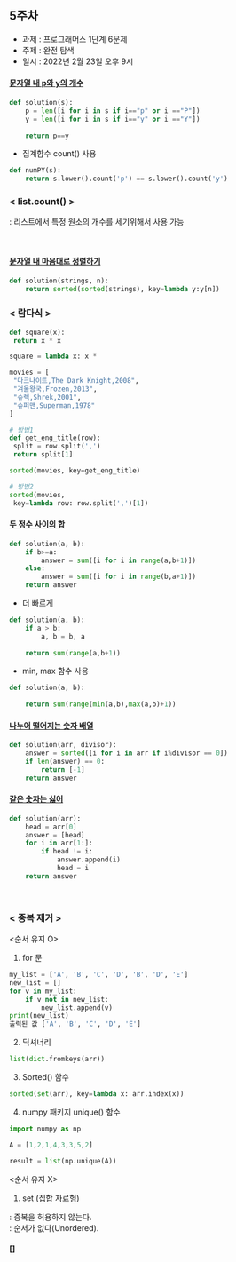 ## 5주차
* 과제 : 프로그래머스 1단계 6문제
* 주제 : 완전 탐색
* 일시 : 2022년 2월 23일 오후 9시

#### [문자열 내 p와 y의 개수](https://programmers.co.kr/learn/courses/30/lessons/12916)
```python
def solution(s):
    p = len([i for i in s if i=="p" or i =="P"])
    y = len([i for i in s if i=="y" or i =="Y"])
    
    return p==y
```

* 집계함수 count() 사용 
```python
def numPY(s):
    return s.lower().count('p') == s.lower().count('y')
```

### < list.count() >
: 리스트에서 특정 원소의 개수를 세기위해서 사용 가능

<br>

#### [문자열 내 마음대로 정렬하기](https://programmers.co.kr/learn/courses/30/lessons/12915)
```python
def solution(strings, n):
    return sorted(sorted(strings), key=lambda y:y[n])
```

### < 람다식 >
```python
def square(x): 
 return x * x 

square = lambda x: x * 
```
```python
movies = [ 
 "다크나이트,The Dark Knight,2008",
 "겨울왕국,Frozen,2013", 
 "슈렉,Shrek,2001", 
 "슈퍼맨,Superman,1978" 
]

# 방법1
def get_eng_title(row): 
 split = row.split(',') 
 return split[1] 

sorted(movies, key=get_eng_title)

# 방법2
sorted(movies, 
 key=lambda row: row.split(',')[1])
```
#### [두 정수 사이의 합](https://programmers.co.kr/learn/courses/30/lessons/12912)
```python
def solution(a, b):
    if b>=a:
        answer = sum([i for i in range(a,b+1)])
    else:
        answer = sum([i for i in range(b,a+1)])
    return answer
```
* 더 빠르게
```python
def solution(a, b):
    if a > b:
        a, b = b, a
    
    return sum(range(a,b+1))
```
* min, max 함수 사용
```python
def solution(a, b):
    
    return sum(range(min(a,b),max(a,b)+1))
```

#### [나누어 떨어지는 숫자 배열](https://programmers.co.kr/learn/courses/30/lessons/12910)
```python
def solution(arr, divisor):
    answer = sorted([i for i in arr if i%divisor == 0])
    if len(answer) == 0:
        return [-1]
    return answer
```

#### [같은 숫자는 싫어](https://programmers.co.kr/learn/courses/30/lessons/12906)
```python
def solution(arr):
    head = arr[0]
    answer = [head]
    for i in arr[1:]:
        if head != i:
            answer.append(i)
            head = i
    return answer
```
<br>

### < 중복 제거 >
<순서 유지 O>
1. for 문
```python
my_list = ['A', 'B', 'C', 'D', 'B', 'D', 'E']
new_list = []
for v in my_list:
    if v not in new_list:
        new_list.append(v)
print(new_list)
출력된 값 ['A', 'B', 'C', 'D', 'E']
```

2. 딕셔너리
```python
list(dict.fromkeys(arr))
```

3. Sorted() 함수
```python
sorted(set(arr), key=lambda x: arr.index(x))
```

4. numpy 패키지 unique() 함수
```python
import numpy as np

A = [1,2,1,4,3,3,5,2]

result = list(np.unique(A))
```

<순서 유지 X>
1. set (집합 자료형)

: 중복을 허용하지 않는다.<br>
: 순서가 없다(Unordered).


#### []